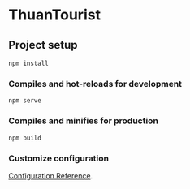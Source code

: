 # ThuanTourist

## Project setup
```
npm install
```

### Compiles and hot-reloads for development
```
npm serve
```

### Compiles and minifies for production
```
npm build
```

### Customize configuration
[Configuration Reference](https://cli.vuejs.org/config/).

